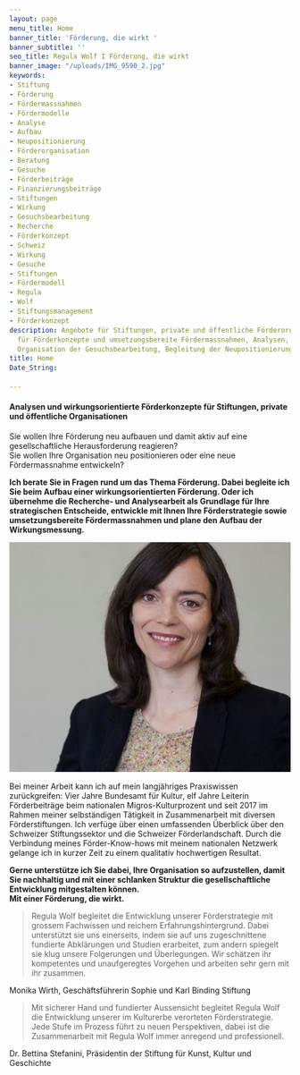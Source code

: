 ```yaml
---
layout: page
menu_title: Home
banner_title: 'Förderung, die wirkt '
banner_subtitle: ''
seo_title: Regula Wolf I Förderung, die wirkt
banner_image: "/uploads/IMG_9590_2.jpg"
keywords:
- Stiftung
- Förderung
- Fördermassnahmen
- Fördermodelle
- Analyse
- Aufbau
- Neupositionierung
- Förderorganisation
- Beratung
- Gesuche
- Förderbeiträge
- Finanzierungsbeiträge
- Stiftungen
- Wirkung
- Gesuchsbearbeitung
- Recherche
- Förderkonzept
- Schweiz
- Wirkung
- Gesuche
- Stiftungen
- Fördermodell
- Regula
- Wolf
- Stiftungsmanagement
- Förderkonzept
description: Angebote für Stiftungen, private und öffentliche Förderorganisationen
  für Förderkonzepte und umsetzungsbereite Fördermassnahmen, Analysen, Recherchen,
  Organisation der Gesuchsbearbeitung, Begleitung der Neupositionierung
title: Home
Date_String: 

---
```

#### Analysen und wirkungsorientierte Förderkonzepte für Stiftungen, private und öffentliche Organisationen

Sie wollen Ihre Förderung neu aufbauen und damit aktiv auf eine gesellschaftliche Herausforderung reagieren?  
Sie wollen Ihre Organisation neu positionieren oder eine neue Fördermassnahme entwickeln?

**Ich berate Sie in Fragen rund um das Thema Förderung. Dabei begleite ich Sie beim Aufbau einer wirkungsorientierten Förderung. Oder ich übernehme die Recherche- und Analysearbeit als Grundlage für Ihre strategischen Entscheide, entwickle mit Ihnen Ihre Förderstrategie sowie umsetzungsbereite Fördermassnahmen und plane den Aufbau der Wirkungsmessung.**

![](/uploads/regula_wolf.JPG)

Bei meiner Arbeit kann ich auf mein langjähriges Praxiswissen zurückgreifen: Vier Jahre Bundesamt für Kultur, elf Jahre Leiterin Förderbeiträge beim nationalen Migros-Kulturprozent und seit 2017 im Rahmen meiner selbständigen Tätigkeit in Zusammenarbeit mit diversen Förderstiftungen. Ich verfüge über einen umfassenden Überblick über den Schweizer Stiftungssektor und die Schweizer Förderlandschaft. Durch die Verbindung meines Förder-Know-hows mit meinem nationalen Netzwerk gelange ich in kurzer Zeit zu einem qualitativ hochwertigen Resultat.

**Gerne unterstütze ich Sie dabei, Ihre Organisation so aufzustellen, damit Sie nachhaltig und mit einer schlanken Struktur die gesellschaftliche Entwicklung mitgestalten können.  
Mit einer Förderung, die wirkt.**

> Regula Wolf begleitet die Entwicklung unserer Förderstrategie mit grossem Fachwissen und reichem Erfahrungshintergrund. Dabei unterstützt sie uns einerseits, indem sie auf uns zugeschnittene fundierte Abklärungen und Studien erarbeitet, zum andern spiegelt sie klug unsere Folgerungen und Überlegungen. Wir schätzen ihr kompetentes und unaufgeregtes Vorgehen und arbeiten sehr gern mit ihr zusammen.

Monika Wirth, Geschäftsführerin Sophie und Karl Binding Stiftung

> Mit sicherer Hand und fundierter Aussensicht begleitet Regula Wolf die Entwicklung unserer im Kulturerbe verorteten Förderstrategie. Jede Stufe im Prozess führt zu neuen Perspektiven, dabei ist die Zusammenarbeit mit Regula Wolf immer anregend und professionell.

Dr. Bettina Stefanini, Präsidentin der Stiftung für Kunst, Kultur und Geschichte